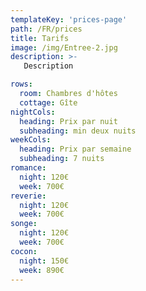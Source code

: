 ```yaml
---
templateKey: 'prices-page'
path: /FR/prices
title: Tarifs
image: /img/Entree-2.jpg
description: >-
   Description

rows:
  room: Chambres d'hôtes
  cottage: Gîte
nightCols:
  heading: Prix par nuit
  subheading: min deux nuits
weekCols:
  heading: Prix par semaine
  subheading: 7 nuits
romance:
  night: 120€
  week: 700€
reverie:
  night: 120€
  week: 700€
songe:
  night: 120€
  week: 700€
cocon:
  night: 150€
  week: 890€
---
```

